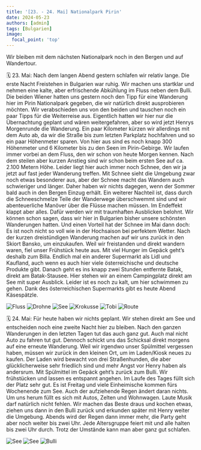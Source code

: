 ```yaml
---
title: '[23. - 24. Mai] Nationalpark Pirin'
date: 2024-05-23
authors: [admin]
tags: [Bulgarien]
image:
  focal_point: 'top'
---
```

Wir bleiben mit dem nächsten Nationalpark noch in den Bergen und auf Wandertour.

<!--more-->

🗓️ 23. Mai: Nach dem langen Abend gestern schlafen wir relativ lange. Die erste Nacht Freistehen in Bulgarien war ruhig. Wir machen uns startklar und nehmen eine kalte, aber erfrischende Abkühlung im Fluss neben dem Bulli. Die beiden Wiener hatten uns gestern noch den Tipp für eine Wanderung hier im Pirin Nationalpark gegeben, die wir natürlich direkt ausprobieren möchten. Wir verabschieden uns von den beiden und tauschen noch ein paar Tipps für die Weiterreise aus. Eigentlich hatten wir hier nur die Übernachtung geplant und wären weitergefahren, aber so wird jetzt Henrys Morgenrunde die Wanderung. Ein paar Kilometer kürzen wir allerdings mit dem Auto ab, da wir die Straße bis zum letzten Parkplatz hochfahren und so ein paar Höhenmeter sparen. Von hier aus sind es noch knapp 300 Höhenmeter und 6 Kilometer bis zu den Seen im Pirin-Gebirge. Wir laufen immer vorbei an dem Fluss, den wir schon von heute Morgen kennen. Nach dem steilen aber kurzen Anstieg sind wir schon beim ersten See auf ca. 2.100 Metern Höhe. Leider liegt hier auch immer noch Schnee, den wir ja jetzt auf fast jeder Wanderung treffen. Mit Schnee sieht die Umgebung zwar noch etwas besonderer aus, aber der Schnee macht das Wandern auch schwieriger und länger. Daher haben wir nichts dagegen, wenn der Sommer bald auch in den Bergen Einzug erhält. Ein weiterer Nachteil ist, dass durch die Schneeschmelze Teile der Wanderwege überschwemmt sind und wir abenteuerliche Manöver über die Flüsse machen müssen. Im Endeffekt klappt aber alles. Dafür werden wir mit traumhaften Ausblicken belohnt. Wir können schon sagen, dass wir hier in Bulgarien bisher unsere schönsten Wanderungen hatten. Und einen Vorteil hat der Schnee im Mai dann doch: Es ist noch nicht so voll wie in der Hochsaison bei perfektem Wetter. Nach der kurzen dreistündigen Wanderung machen auf wir uns zurück in den Skiort Bansko, um einzukaufen. Weil wir freistanden und direkt wandern waren, fiel unser Frühstück heute aus. Mit viel Hunger im Gepäck geht’s deshalb zum Billa. Endlich mal ein anderer Supermarkt als Lidl und Kaufland, auch wenn es auch hier viele österreichische und deutsche Produkte gibt. Danach geht es ins knapp zwei Stunden entfernte Batak, direkt am Batak-Stausee. Hier stehen wir an einem Campingplatz direkt am See mit super Ausblick. Leider ist es noch zu kalt, um hier schwimmen zu gehen. Dank des österreichischen Supermarkts gibt es heute Abend Käsespätzle.

<img src="Fluss.jpg" alt="Fluss" caption="">

<img src="Drohne.jpg" alt="Drohne" caption=" ">

<img src="Bergsee.jpg" alt="See" caption="">

<img src="Krokusse.jpg" alt="Krokusse" caption="">

<img src="Tobi.jpg" alt="Tobi" caption="">

<img src="Route_23.05.24.jpg" alt="Route" caption=" ">

🗓️ 24. Mai: Für heute haben wir nichts geplant. Wir stehen direkt am See und entscheiden noch eine zweite Nacht hier zu bleiben. Nach den ganzen Wanderungen in den letzten Tagen tut das auch ganz gut. Auch mal nicht Auto zu fahren tut gut. Dennoch schickt uns das Schicksal direkt morgens auf eine erneute Wanderung. Weil wir irgendwo unser Spülmittel vergessen haben, müssen wir zurück in den kleinen Ort, um im Laden/Kiosk neues zu kaufen. Der Laden wird bewacht von drei Straßenhunden, die aber glücklicherweise sehr friedlich sind und mehr Angst vor Henry haben als andersrum. Mit Spülmittel im Gepäck geht’s zurück zum Bulli. Wir frühstücken und lassen es entspannt angehen. Im Laufe des Tages füllt sich der Platz sehr gut. Es ist Freitag und viele Einheimische kommen fürs Wochenende zum See. Auch der aufziehende Regen ändert daran nichts. Um uns herum füllt es sich mit Autos, Zelten und Wohnwagen. Laute Musik darf natürlich nicht fehlen. Wir machen das Beste draus und kochen etwas, ziehen uns dann in den Bulli zurück und erkunden später mit Henry weiter die Umgebung. Abends wird der Regen dann immer mehr, die Party geht aber noch weiter bis zwei Uhr. Jede Altersgruppe feiert mit und alle halten bis zwei Uhr durch. Trotz der Umstände kann man aber ganz gut schlafen.

<img src="See1.jpg" alt="See" caption="">

<img src="See2.jpg" alt="See" caption="">

<img src="Bulli.jpg" alt="Bulli" caption="">